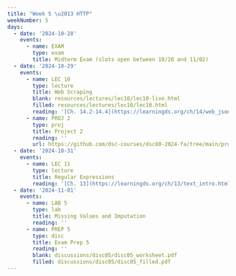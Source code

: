 ```yaml
---
title: "Week 5 \u2013 HTTP"
weekNumber: 5
days:
  - date: '2024-10-28'
    events:
      - name: EXAM
        type: exam
        title: Midterm Exam (slots open between 10/28 and 11/02)
  - date: '2024-10-29'
    events:
      - name: LEC 10
        type: lecture
        title: Web Scraping
        blank: resources/lectures/lec10/lec10-live.html
        filled: resources/lectures/lec10/lec10.html
        reading: '[Ch. 14.2-14.4](https://learningds.org/ch/14/web_json.html)'
      - name: PROJ 2
        type: proj
        title: Project 2
        reading: ''
        url: https://github.com/dsc-courses/dsc80-2024-fa/tree/main/projects/project02
  - date: '2024-10-31'
    events:
      - name: LEC 11
        type: lecture
        title: Regular Expressions
        reading: '[Ch. 13](https://learningds.org/ch/13/text_intro.html)'
  - date: '2024-11-01'
    events:
      - name: LAB 5
        type: lab
        title: Missing Values and Imputation
        reading: ''
      - name: PREP 5
        type: disc
        title: Exam Prep 5
        reading: ''
        blank: discussions/disc05/disc05_worksheet.pdf
        filled: discussions/disc05/disc05_filled.pdf
---
```

